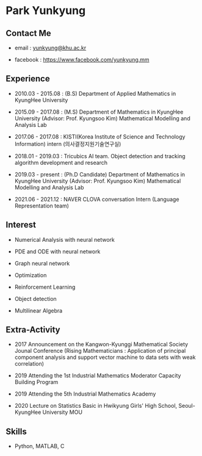 # Park Yunkyung

<!--
**yunkyung-mm/yunkyung-mm** is a ✨ _special_ ✨ repository because its `README.md` (this file) appears on your GitHub profile.
# Hi there 👋👋👋👋👋👋👋👋👋👋 

Here are some ideas to get you started:

- 🔭 I’m currently working on ...
- 🌱 I’m currently learning ...
- 👯 I’m looking to collaborate on ...
- 🤔 I’m looking for help with ...
- 💬 Ask me about ...
- 📫 How to reach me: ...
- 😄 Pronouns: ...
- ⚡ Fun fact: ...
-->




## Contact Me

- email : yunkyung@khu.ac.kr 

- facebook : https://www.facebook.com/yunkyung.mm





## Experience 

- 2010.03 - 2015.08 : (B.S) Department of Applied Mathematics in KyungHee University

- 2015.09 - 2017.08 : (M.S) Department of Mathematics in KyungHee University (Advisor: Prof. Kyungsoo Kim)  Mathematical Modelling and Analysis Lab

- 2017.06 - 2017.08 : KISTI(Korea Institute of Science and Technology Information) intern (의사결정지원기술연구실)

- 2018.01 - 2019.03 : Tricubics AI team. Object detection and tracking algorithm development and research

- 2019.03 - present : (Ph.D Candidate) Department of Mathematics in KyungHee University (Advisor: Prof. Kyungsoo Kim) Mathematical Modelling and Analysis Lab

- 2021.06 - 2021.12 : NAVER CLOVA conversation Intern (Language Representation team) 




## Interest

- Numerical Analysis with neural network

- PDE and ODE with neural network

- Graph neural network

- Optimization

- Reinforcement Learning 

- Object detection

- Multilinear Algebra 


## Extra-Activity

- 2017 Announcement on the Kangwon-Kyunggi Mathematical Society Jounal Conference 
(Rising Mathematicians : Application of principal component analysis and support vector machine to data sets with weak correlation)

- 2019 Attending the 1st Industrial Mathematics Moderator Capacity Building Program

- 2019 Attending the 5th Industrial Mathematics Academy 

- 2020 Lecture on Statistics Basic in Hwikyung Girls' High School, Seoul-KyungHee University MOU


## Skills

- Python, MATLAB, C



